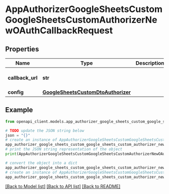 # AppAuthorizerGoogleSheetsCustomGoogleSheetsCustomAuthorizerNewOAuthCallbackRequest


## Properties

Name | Type | Description | Notes
------------ | ------------- | ------------- | -------------
**callback_url** | **str** |  | [optional] [default to 'https://my.app.com/callback?code=aaaaBBBBccc1234']
**config** | [**GoogleSheetsCustomDtoAuthorizer**](GoogleSheetsCustomDtoAuthorizer.md) |  | [optional] 

## Example

```python
from openapi_client.models.app_authorizer_google_sheets_custom_google_sheets_custom_authorizer_new_o_auth_callback_request import AppAuthorizerGoogleSheetsCustomGoogleSheetsCustomAuthorizerNewOAuthCallbackRequest

# TODO update the JSON string below
json = "{}"
# create an instance of AppAuthorizerGoogleSheetsCustomGoogleSheetsCustomAuthorizerNewOAuthCallbackRequest from a JSON string
app_authorizer_google_sheets_custom_google_sheets_custom_authorizer_new_o_auth_callback_request_instance = AppAuthorizerGoogleSheetsCustomGoogleSheetsCustomAuthorizerNewOAuthCallbackRequest.from_json(json)
# print the JSON string representation of the object
print(AppAuthorizerGoogleSheetsCustomGoogleSheetsCustomAuthorizerNewOAuthCallbackRequest.to_json())

# convert the object into a dict
app_authorizer_google_sheets_custom_google_sheets_custom_authorizer_new_o_auth_callback_request_dict = app_authorizer_google_sheets_custom_google_sheets_custom_authorizer_new_o_auth_callback_request_instance.to_dict()
# create an instance of AppAuthorizerGoogleSheetsCustomGoogleSheetsCustomAuthorizerNewOAuthCallbackRequest from a dict
app_authorizer_google_sheets_custom_google_sheets_custom_authorizer_new_o_auth_callback_request_from_dict = AppAuthorizerGoogleSheetsCustomGoogleSheetsCustomAuthorizerNewOAuthCallbackRequest.from_dict(app_authorizer_google_sheets_custom_google_sheets_custom_authorizer_new_o_auth_callback_request_dict)
```
[[Back to Model list]](../README.md#documentation-for-models) [[Back to API list]](../README.md#documentation-for-api-endpoints) [[Back to README]](../README.md)


